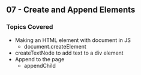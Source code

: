 ## 07 - Create and Append Elements

### Topics Covered

- Making an HTML element with document in JS
  - document.createElement
- createTextNode to add text to a div element
- Append to the page
  - appendChild
